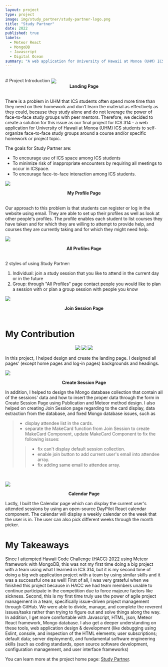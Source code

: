 ```yaml
---
layout: project
type: project
image: img/study_partner/study-partner-logo.png
title: "Study Partner"
date: 2022
published: true
labels:
  - Meteor React
  - MongoDB
  - Javascript 
  - Digital Ocean
summary: "A web application for University of Hawaii at Monoa (UHM) ICS students to self-organize face-to-face study groups around a course and/or specific homework or project topic."
---
```

<br />
# Project Introduction
<img align="center" class="img-fluid" src="../img/study_partner/landing.png" > 
<figcaption align = "center"><b>Landing Page</b></figcaption>
<br />

There is a problem in UHM that ICS students often spend more time than they need on their homework and don’t learn the material as effectively as they could, because they study alone and do not leverage the power of face-to-face study groups with peer mentors. Therefore, we decided to create a solution for this issue as our final project for ICS 314 - a web application for University of Hawaii at Monoa (UHM) ICS students to self-organize face-to-face study groups around a course and/or specific homework or project topic.

The goals for Study Partner are:
- To encourage use of ICS space among ICS students
- To minimize risk of inappropriate encounters by requiring all meetings to occur in ICSpace.
- To encourage face-to-face interaction among ICS students.

<img
align="center"
class="img-fluid"
src="../img/study_partner/YourProfile.png" >
<figcaption align = "center"><b>My Profile Page</b></figcaption>
<br />

Our approach to this problem is that students can register or log in the website using email. They are able to set up their profiles as well as look at other people's profiles. The profile enables each student to list courses they have taken and for which they are willing to attempt to provide help, and courses they are currently taking and for which they might need help. 

<img
align="center"
class="img-fluid"
src="../img/study_partner/Profiles.png" >
<figcaption align = "center"><b>All Profiles Page</b></figcaption>
<br />

2 styles of using Study Partner:
1. Individual: join a study session that you like to attend in the current day or in the future
2. Group: through "All Profiles" page contact people you would like to plan a session with or plan a group session with people you know

<img
align="center"
class="img-fluid"
src="../img/study_partner/JoinSession.png" >
<figcaption align = "center"><b>Join Session Page</b></figcaption>
<br />

# My Contribution

<div align="center" class="text-center p-4">
  <img src="../img/study_partner/Leaderboard.png" class="img-thumbnail" >
  <img src="../img/study_partner/ViewReport.png" class="img-thumbnail" >
  <img src="../img/study_partner/ContactAdmin.png" class="img-thumbnail" >
</div>

In this project, I helped design and create the landing page. I designed all pages' (except home pages and log-in pages) backgrounds and headings.

<img
align="center"
class="img-fluid"
src="../img/study_partner/CreateSession.png" >
<figcaption align = "center"><b>Create Session Page</b></figcaption>

In addition, I helped to design the Mongo database collection that contain all of the sessions' data and how to insert the proper data through the form in Create Session Page using Publication and Meteor method design. I also helped on creating Join Session page regarding to the card display, data extraction from the database, and fixed Mongo database issues, such as 
> - display attendee list in the cards.
> - separate the MakeCard function from Join Session to create MakeCard Component, update MakeCard Component to fix the following issues:
> > - fix can't display default session collection.
> > - enable join button to add current user's email into attendee array.
> > - fix adding same email to attendee array.

<br />

<img
align="center"
class="img-fluid"
src="../img/study_partner/Calendar.png" >
<figcaption align = "center"><b>Calendar Page</b></figcaption>

Lastly, I built the Calendar page which can display the current user's attended sessions by using an open-source DayPilot React calendar component. The calendar will display a weekly calendar on the week that the user is in. The user can also pick different weeks through the month picker.
<br />

# My Takeaways

Since I attempted Hawaii Code Challenge (HACC) 2022 using Meteor framework with MongoDB, this was not my first time doing a big project with a team using what I learned in ICS 314, but it is my second time of doing a big web application project with a team by using similar skills and it was a successful one as well! First of all, I was very grateful when we finished this project because in HACC we had team members unable to continue participate in the competition due to force majeure factors like sickness. Second, this is my first time truly use the power of agile project management in a team, specifically issue-driven project management through GitHub. We were able to divide, manage, and complete the reverent issues/tasks rather than trying to figure out and solve things along the way. In addition, I get more comfortable with Javascript, HTML, json, Meteor React framework, Mongo database. I also get a deeper understanding on these tools, web application design & development (like debugging using Eslint, console, and inspection of the HTML elements; user subscriptions; default data; server deployment), and fundamental software engineering skills (such as coding standards, open source software development, configuration management, and user interface frameworks)



You can learn more at the project home page: [Study Partner](https://study-partner.github.io/).
